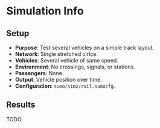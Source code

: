 # Simulation Info

## Setup

- **Purpose**: Test several vehicles on a simple track layout.
- **Network**: Single stretched cirlce.
- **Vehicles**: Several vehicle of same speed.
- **Environment**: No crossings, signals, or stations.
- **Passengers**: None.
- **Output**: Vehicle position over time.
- **Configuration**: `sumo/sim2/rail.sumocfg`.

## Results

TODO